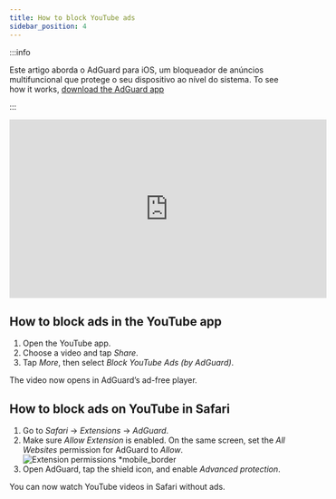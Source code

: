 ```yaml
---
title: How to block YouTube ads
sidebar_position: 4
---
```


:::info

Este artigo aborda o AdGuard para iOS, um bloqueador de anúncios multifuncional que protege o seu dispositivo ao nível do sistema. To see how it works, [download the AdGuard app](https://agrd.io/download-kb-adblock)

:::  

<iframe width="560" height="315" class="youtube-video" src="https://www.youtube-nocookie.com/embed/YW9Ojcm1Gkg" title="YouTube video player" frameborder="0" allow="accelerometer; autoplay; clipboard-write; encrypted-media; gyroscope; picture-in-picture" allowfullscreen></iframe>

## How to block ads in the YouTube app

1. Open the YouTube app.
1. Choose a video and tap *Share*.
1. Tap *More*, then select *Block YouTube Ads (by AdGuard)*.

The video now opens in AdGuard’s ad-free player.

## How to block ads on YouTube in Safari

1. Go to *Safari* → *Extensions* → *AdGuard*.
1. Make sure *Allow Extension* is enabled. On the same screen, set the *All Websites* permission for AdGuard to *Allow*. ![Extension permissions *mobile_border](https://cdn.adtidy.org/content/kb/ad_blocker/iOS/extensions_allow.jpg)
1. Open AdGuard, tap the shield icon, and enable *Advanced protection*.

You can now watch YouTube videos in Safari without ads.
